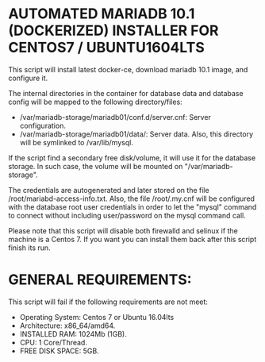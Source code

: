 # AUTOMATED MARIADB 10.1 (DOCKERIZED) INSTALLER FOR CENTOS7 / UBUNTU1604LTS

This script will install latest docker-ce, download mariadb 10.1 image, and configure it.

The internal directories in the container for database data and database config will be mapped to the following directory/files:

- /var/mariadb-storage/mariadb01/conf.d/server.cnf: Server configuration.
- /var/mariadb-storage/mariadb01/data/: Server data. Also, this directory will be symlinked to /var/lib/mysql.

If the script find a secondary free disk/volume, it will use it for the database storage. In such case, the volume will be mounted on "/var/mariadb-storage".

The credentials are autogenerated and later stored on the file /root/mariabd-access-info.txt. Also, the file /root/.my.cnf will be configured with the database root user credentials in order to let the "mysql" command to connect without including user/password on the mysql command call.

Please note that this script will disable both firewalld and selinux if the machine is a Centos 7. If you want you can install them back after this script finish its run.

# GENERAL REQUIREMENTS:

This script will fail if the following requirements are not meet:

- Operating System: Centos 7 or Ubuntu 16.04lts
- Architecture: x86_64/amd64.
- INSTALLED RAM: 1024Mb (1GB).
- CPU: 1 Core/Thread.
- FREE DISK SPACE: 5GB.
